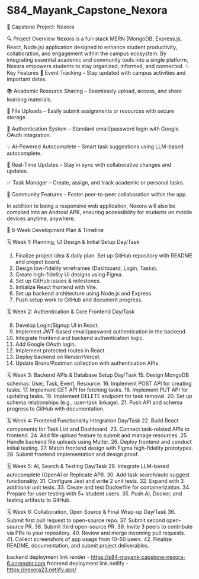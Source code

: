 # S84_Mayank_Capstone_Nexora
🧠 Capstone Project: Nexora

🔍 Project Overview
Nexora is a full-stack MERN (MongoDB, Express.js, React, Node.js) application designed to enhance student productivity, collaboration, and engagement within the campus ecosystem. By integrating essential academic and community tools into a single platform, Nexora empowers students to stay organized, informed, and connected.
✨ Key Features
📅 Event Tracking – Stay updated with campus activities and important dates.


📚 Academic Resource Sharing – Seamlessly upload, access, and share learning materials.


📂 File Uploads – Easily submit assignments or resources with secure storage.


🔐 Authentication System – Standard email/password login with Google OAuth integration.


💡 AI-Powered Autocomplete – Smart task suggestions using LLM-based autocomplete.


🔄 Real-Time Updates – Stay in sync with collaborative changes and updates.


✅ Task Manager – Create, assign, and track academic or personal tasks.


👥 Community Features – Foster peer-to-peer collaboration within the app.


In addition to being a responsive web application, Nexora will also be compiled into an Android APK, ensuring accessibility for students on mobile devices anytime, anywhere.

📅 6-Week Development Plan & Timeline

🗓️ Week 1: Planning, UI Design & Initial Setup
Day/Task

1. Finalize project idea & daily plan. Set up GitHub repository with README and project board.
2. Design low-fidelity wireframes (Dashboard, Login, Tasks).
3. Create high-fidelity UI designs using Figma.
4. Set up GitHub issues & milestones.
5. Initialize React frontend with Vite.
6. Set up backend architecture using Node.js and Express.
7. Push setup work to GitHub and document progress.


🗓️ Week 2: Authentication & Core Frontend
Day/Task

8. Develop Login/Signup UI in React.
9. Implement JWT-based email/password authentication in the backend.
10. Integrate frontend and backend authentication logic.
11. Add Google OAuth login.
12. Implement protected routes in React.
13. Deploy backend on Render/Vercel.
14. Update Bruno/Postman collection with authentication APIs.


🗓️ Week 3: Backend APIs & Database Setup
Day/Task
15. Design MongoDB schemas: User, Task, Event, Resource.
16. Implement POST API for creating tasks.
17. Implement GET API for fetching tasks.
18. Implement PUT API for updating tasks.
19. Implement DELETE endpoint for task removal.
20. Set up schema relationships (e.g., user-task linkage).
21. Push API and schema progress to GitHub with documentation.


🗓️ Week 4: Frontend Functionality Integration
Day/Task
22. Build React components for Task List and Dashboard.
23. Connect task-related APIs to frontend.
24. Add file upload feature to submit and manage resources.
25. Handle backend file uploads using Multer.
26. Deploy frontend and conduct initial testing.
27. Match frontend design with Figma high-fidelity prototypes.
28. Submit frontend implementation and design proof.


🗓️ Week 5: AI, Search & Testing
Day/Task
29. Integrate LLM-based autocomplete (OpenAI or Replicate API).
30. Add task search/auto suggest functionality.
31. Configure Jest and write 2 unit tests.
32. Expand with 3 additional unit tests.
33. Create and test Dockerfile for containerization.
34. Prepare for user testing with 5+ student users.
35. Push AI, Docker, and testing artifacts to GitHub.


🗓️ Week 6: Collaboration, Open Source & Final Wrap-up
Day/Task
36. Submit first pull request to open-source repo.
37. Submit second open-source PR.
38. Submit third open-source PR.
39. Invite 3 peers to contribute via PRs to your repository.
40. Review and merge incoming pull requests.
41. Collect screenshots of app usage from 10–50 users.
42. Finalize README, documentation, and submit project deliverables.



backend deployment link render - https://s84-mayank-capstone-nexora-6.onrender.com
frontend deployment link netlify - https://nexora23.netlify.app/
